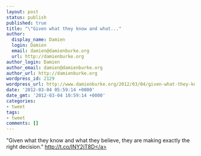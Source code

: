 ```yaml
---
layout: post
status: publish
published: true
title: "\"Given what they know and what..."
author:
  display_name: Damien
  login: Damien
  email: damien@damienburke.org
  url: http://damienburke.org
author_login: Damien
author_email: damien@damienburke.org
author_url: http://damienburke.org
wordpress_id: 2129
wordpress_url: http://www.damienburke.org/2012/03/04/given-what-they-know-and-what/
date: '2012-03-04 05:59:14 +0000'
date_gmt: '2012-03-04 10:59:14 +0000'
categories:
- tweet
tags:
- tweet
comments: []
---
```

<p>"Given what they know and what they believe, they are making exactly the right decision." <a href="http:&#47;&#47;t.co&#47;INY2jT8D" rel="nofollow">http:&#47;&#47;t.co&#47;INY2jT8D<&#47;a></p>
